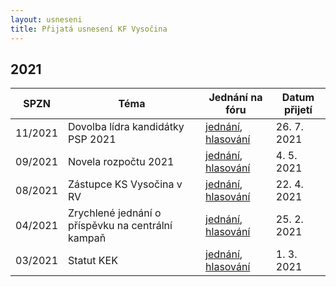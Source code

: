 ```yaml
---
layout: usneseni
title: Přijatá usnesení KF Vysočina
---
```

## 2021

| SPZN         | Téma                                              | Jednání na fóru                                               | Datum přijetí |
|--------------|---------------------------------------------------|---------------------------------------------------------------|---------------|
| 11/2021      | Dovolba lídra kandidátky PSP 2021	               | [jednání](https://forum.pirati.cz/viewtopic.php?f=416&t=57803), [hlasování](https://helios.pirati.cz/helios/elections/0ced64e2-ed0c-11eb-af15-02420a00100f/view) | 26. 7. 2021   |
| 09/2021      | Novela rozpočtu 2021	            	               | [jednání](https://forum.pirati.cz/viewtopic.php?f=416&t=56813), [hlasování](https://helios.pirati.cz/helios/elections/2620a598-a9da-11eb-869f-00000a2a0114/view) | 4. 5. 2021    |
| 08/2021      | Zástupce KS Vysočina v RV	       	               | [jednání](https://forum.pirati.cz/viewtopic.php?f=416&t=56773), [hlasování](https://helios.pirati.cz/helios/elections/eac0b086-a1b1-11eb-aa45-00000a2a0114/view) | 22. 4. 2021   |
| 04/2021      | Zrychlené jednání o příspěvku na centrální kampaň | [jednání](https://forum.pirati.cz/viewtopic.php?f=416&t=56298), [hlasování](https://helios.pirati.cz/helios/elections/469be476-74ed-11eb-b29b-00000a2a0114/view) | 25. 2. 2021   |
| 03/2021      | Statut KEK	                                       | [jednání](https://forum.pirati.cz/viewtopic.php?f=416&t=56175), [hlasování](https://helios.pirati.cz/helios/elections/636ea46c-7808-11eb-bffa-00000a2a0114/view) | 1. 3. 2021    |

